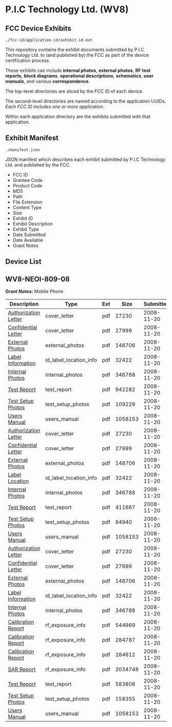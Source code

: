 # P.I.C Technology Ltd. (WV8)
## FCC Device Exhibits

```
./fcc-id/application-id/exhibit-id.ext
```

This repository contains the exhibit documents submitted by P.I.C Technology Ltd. to (and published by) the FCC as part of the device certification process.

These exhibits can include **internal photos**, **external photos**, **RF test reports**, **block diagrams**, **operational descriptions**, **schematics**, **user manuals**, and various **correspondence**.

The top-level directories are sliced by the FCC ID of each device.

The second-level directories are named according to the application UUIDs. *Each FCC ID includes one or more application.*

Within each application directory are the exhibits submitted with that application. 

## Exhibit Manifest

```
./manifest.json
```

JSON manifest which describes each exhibit submitted by P.I.C Technology Ltd. and published by the FCC.

- FCC ID
- Grantee Code
- Product Code
- MD5
- Path
- File Extension
- Content Type
- Size
- Exhibit ID
- Exhibit Description
- Exhibit Type
- Date Submitted
- Date Available
- Grant Notes

## Device List
## WV8-NEOI-809-08
**Grant Notes:** Mobile Phone

| Description | Type | Ext | Size | Submitted | Available |
| ----------- | ---- | --- | ---- | --------- | --------- |
| [Authorization Letter](WV8-NEOI-809-08/9279290e039f7810314bc1e3adcfb5c6/1033145.pdf) | cover_letter | pdf | 27230 | 2008-11-20 | 2008-11-21 |
| [Confidential Letter](WV8-NEOI-809-08/9279290e039f7810314bc1e3adcfb5c6/1033146.pdf) | cover_letter | pdf | 27999 | 2008-11-20 | 2008-11-21 |
| [External Photos](WV8-NEOI-809-08/9279290e039f7810314bc1e3adcfb5c6/1033147.pdf) | external_photos | pdf | 148706 | 2008-11-20 | 2008-11-21 |
| [Label Information](WV8-NEOI-809-08/9279290e039f7810314bc1e3adcfb5c6/1033150.pdf) | id_label_location_info | pdf | 32422 | 2008-11-20 | 2008-11-21 |
| [Internal Photos](WV8-NEOI-809-08/9279290e039f7810314bc1e3adcfb5c6/1033149.pdf) | internal_photos | pdf | 346788 | 2008-11-20 | 2008-11-21 |
| [Test Report](WV8-NEOI-809-08/9279290e039f7810314bc1e3adcfb5c6/1033148.pdf) | test_report | pdf | 942282 | 2008-11-20 | 2008-11-21 |
| [Test Setup Photos](WV8-NEOI-809-08/9279290e039f7810314bc1e3adcfb5c6/1033151.pdf) | test_setup_photos | pdf | 109229 | 2008-11-20 | 2008-11-21 |
| [Users Manual](WV8-NEOI-809-08/9279290e039f7810314bc1e3adcfb5c6/1033152.pdf) | users_manual | pdf | 1058153 | 2008-11-20 | 2008-11-21 |
| [Authorization Letter](WV8-NEOI-809-08/f01d24d8a9c2ac7be2f1a2284c9640be/1033145.pdf) | cover_letter | pdf | 27230 | 2008-11-20 | 2008-11-21 |
| [Confidential Letter](WV8-NEOI-809-08/f01d24d8a9c2ac7be2f1a2284c9640be/1033146.pdf) | cover_letter | pdf | 27999 | 2008-11-20 | 2008-11-21 |
| [External Photos](WV8-NEOI-809-08/f01d24d8a9c2ac7be2f1a2284c9640be/1033147.pdf) | external_photos | pdf | 148706 | 2008-11-20 | 2008-11-21 |
| [Label Location](WV8-NEOI-809-08/f01d24d8a9c2ac7be2f1a2284c9640be/1033150.pdf) | id_label_location_info | pdf | 32422 | 2008-11-20 | 2008-11-21 |
| [Internal Photos](WV8-NEOI-809-08/f01d24d8a9c2ac7be2f1a2284c9640be/1033149.pdf) | internal_photos | pdf | 346788 | 2008-11-20 | 2008-11-21 |
| [Test Report](WV8-NEOI-809-08/f01d24d8a9c2ac7be2f1a2284c9640be/1033241.pdf) | test_report | pdf | 411687 | 2008-11-20 | 2008-11-21 |
| [Test Setup Photos](WV8-NEOI-809-08/f01d24d8a9c2ac7be2f1a2284c9640be/1033244.pdf) | test_setup_photos | pdf | 84940 | 2008-11-20 | 2008-11-21 |
| [Users Manual](WV8-NEOI-809-08/f01d24d8a9c2ac7be2f1a2284c9640be/1033152.pdf) | users_manual | pdf | 1058153 | 2008-11-20 | 2008-11-21 |
| [Authorization Letter](WV8-NEOI-809-08/a7c76439d07b79c2ee64b61ae75a16ae/1033145.pdf) | cover_letter | pdf | 27230 | 2008-11-20 | 2008-11-21 |
| [Confidential Letter](WV8-NEOI-809-08/a7c76439d07b79c2ee64b61ae75a16ae/1033146.pdf) | cover_letter | pdf | 27999 | 2008-11-20 | 2008-11-21 |
| [External Photos](WV8-NEOI-809-08/a7c76439d07b79c2ee64b61ae75a16ae/1033147.pdf) | external_photos | pdf | 148706 | 2008-11-20 | 2008-11-21 |
| [Label Information](WV8-NEOI-809-08/a7c76439d07b79c2ee64b61ae75a16ae/1033150.pdf) | id_label_location_info | pdf | 32422 | 2008-11-20 | 2008-11-21 |
| [Internal Photos](WV8-NEOI-809-08/a7c76439d07b79c2ee64b61ae75a16ae/1033149.pdf) | internal_photos | pdf | 346788 | 2008-11-20 | 2008-11-21 |
| [Calibration Report](WV8-NEOI-809-08/a7c76439d07b79c2ee64b61ae75a16ae/1033222.pdf) | rf_exposure_info | pdf | 544969 | 2008-11-20 | 2008-11-21 |
| [Calibration Report](WV8-NEOI-809-08/a7c76439d07b79c2ee64b61ae75a16ae/1033224.pdf) | rf_exposure_info | pdf | 284787 | 2008-11-20 | 2008-11-21 |
| [Calibration Report](WV8-NEOI-809-08/a7c76439d07b79c2ee64b61ae75a16ae/1033225.pdf) | rf_exposure_info | pdf | 284612 | 2008-11-20 | 2008-11-21 |
| [SAR Report](WV8-NEOI-809-08/a7c76439d07b79c2ee64b61ae75a16ae/1033230.pdf) | rf_exposure_info | pdf | 2034748 | 2008-11-20 | 2008-11-21 |
| [Test Report](WV8-NEOI-809-08/a7c76439d07b79c2ee64b61ae75a16ae/1033227.pdf) | test_report | pdf | 583808 | 2008-11-20 | 2008-11-21 |
| [Test Setup Photos](WV8-NEOI-809-08/a7c76439d07b79c2ee64b61ae75a16ae/1033231.pdf) | test_setup_photos | pdf | 158355 | 2008-11-20 | 2008-11-21 |
| [Users Manual](WV8-NEOI-809-08/a7c76439d07b79c2ee64b61ae75a16ae/1033152.pdf) | users_manual | pdf | 1058153 | 2008-11-20 | 2008-11-21 |
